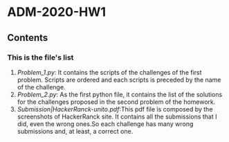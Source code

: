 # ADM-2020-HW1
## Contents
### This is the file's list 
1. _Problem_1.py_: It contains the scripts of the challenges of the first problem. Scripts are ordered and each scripts is preceded by the name of the challenge.
2. _Problem_2.py_: As the first python file, it contains the list of the solutions for the challenges proposed in the second problem of the homework.
3. _Submission|HackerRanck-unito.pdf_:This pdf file is composed by the screenshots of HackerRanck site. It contains all the submissions that I did, even the wrong ones.So each challenge has many wrong submissions and, at least, a correct one.

